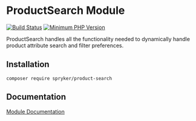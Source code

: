 # ProductSearch Module
[![Build Status](https://travis-ci.org/spryker/product-search.svg)](https://travis-ci.org/spryker/product-search)
[![Minimum PHP Version](https://img.shields.io/badge/php-%3E%3D%207.2-8892BF.svg)](https://php.net/)

ProductSearch handles all the functionality needed to dynamically handle product attribute search and filter preferences.

## Installation

```
composer require spryker/product-search
```

## Documentation

[Module Documentation](https://academy.spryker.com/developing_with_spryker/module_guide/products/about_products.html)
